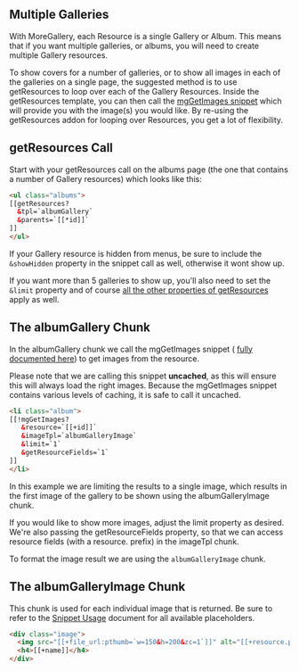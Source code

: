 ## Multiple Galleries

With MoreGallery, each Resource is a single Gallery or Album. This means that if you want multiple galleries, or albums, you will need to create multiple Gallery resources. 

To show covers for a number of galleries, or to show all images in each of the galleries on a single page, the suggested method is to use getResources to loop over each of the Gallery Resources. Inside the getResources template, you can then call the [mgGetImages snippet](https://www.modmore.com/moregallery/documentation/snippets/mggetimages/) which will provide you with the image(s) you would like. By re-using the getResources addon for looping over Resources, you get a lot of flexibility.

## getResources Call

Start with your getResources call on the albums page (the one that contains a number of Gallery resources) which looks like this:

```` html   
<ul class="albums">
[[getResources? 
  &tpl=`albumGallery`
  &parents=`[[*id]]`
]]
</ul>
```` 
  
If your Gallery resource is hidden from menus, be sure to include the `&showHidden` property in the snippet call as well, otherwise it wont show up. 

If you want more than 5 galleries to show up, you'll also need to set the `&limit` property and of course [all the other properties of getResources](http://rtfm.modx.com/extras/revo/getresources) apply as well.

## The albumGallery Chunk

In the albumGallery chunk we call the mgGetImages snippet ( [fully documented here](Snippets/mgGetImages)) to get images from the resource. 

Please note that we are calling this snippet **uncached**, as this will ensure this will always load the right images. Because the mgGetImages snippet contains various levels of caching, it is safe to call it uncached.

```` html   
<li class="album">
[[!mgGetImages?
   &resource=`[[+id]]`
   &imageTpl=`albumGalleryImage`
   &limit=`1`
   &getResourceFields=`1`
]]
</li>
````

In this example we are limiting the results to a single image, which results in the first image of the gallery to be shown using the albumGalleryImage chunk. 

If you would like to show more images, adjust the limit property as desired. We're also passing the getResourceFields property, so that we can access resource fields (with a resource. prefix) in the imageTpl chunk.

To format the image result we are using the `albumGalleryImage` chunk.

## The albumGalleryImage Chunk

This chunk is used for each individual image that is returned. Be sure to refer to the [Snippet Usage](Snippets/mgGetImages) document for all available placeholders.

```` html
<div class="image">
  <img src="[[+file_url:pthumb=`w=150&h=200&zc=1`]]" alt="[[+resource.pagetitle]]" />
  <h4>[[+name]]</h4>
</div>
````